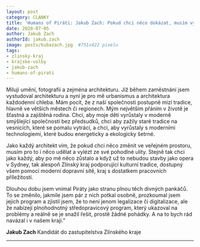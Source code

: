 ```yaml
---
layout: post
category: CLANKY
title: 'Humans of Piráti: Jakub Zach: Pokud chci něco dokázat, musím vylézt ze své ulity'
date: 2020-07-05
author: Jakub Zach
authorId: jakub.zach
image: posts/kubazach.jpg  #751x422 pixelu
tags: 
- zlinsky-kraj
- krajske-volby
- jakub-zach
- humans-of-pirati
---
```



Miluji umění, fotografii a zejména architekturu. Již během zaměstnání jsem vystudoval architekturu a nyní je pro mě urbanismus a architektura každodenní chleba. Mám pocit, že z naší společnosti postupně mizí tradice, hlavně ve větších městech či regionech. Mým největším přáním v životě je šťastná a zajištěná rodina. Chci, aby moje děti vyrůstaly v moderně smýšlející společnosti bez předsudků, chci aby zažily staré tradice na vesnicích, které se pomalu vytrácí, a chci, aby vyrůstaly s moderními technologiemi, které budou energeticky a ekologicky šetrné.

Jako každý architekt vím, že pokud chci něco změnit ve veřejném prostoru, musím pro to i něco udělat a vylézt ze své pohodlné ulity. Stejně tak chci jako každý, aby po mě něco zůstalo a když už to nebudou stavby jako opera v Sydney, tak alespoň Zlínský kraj podporující kulturní tradice, dostupný všem pomocí moderní dopravní sítě, kraj s dostatkem pracovních příležitostí.

Dlouhou dobu jsem vnímal Piráty jako stranu plnou těch divných pankáčů. To se změnilo, jakmile jsem pár z nich potkal osobně, prozkoumal jsem jejich program a zjistil jsem, že to není jenom legalizace či digitalizace, ale že nabízejí plnohodnotný středopravicový program, který ukazoval na problémy a reálně se je snažil řešit, prostě žádné pohádky. A na to bych rád navázal i v našem kraji.”

**Jakub Zach**
Kandidát do zastupitelstva Zlínského kraje

---
